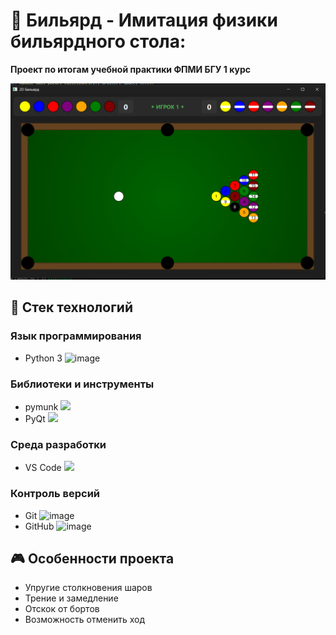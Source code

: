 # 🎱 Бильярд - Имитация физики бильярдного стола:
**Проект по итогам учебной практики ФПМИ БГУ 1 курс**

![Billiards game](https://github.com/SofiyaPovargo/billiards/blob/master/result.png)

## 🧰 Стек технологий

### Язык программирования
- Python 3 ![image](https://github.com/user-attachments/assets/f7cb95ba-eaa1-4365-87e4-12b555bb4dbf)

### Библиотеки и инструменты
- pymunk <img src="https://www.pymunk.org/en/latest/_static/pymunk_logo_sphinx.png" width="50">
- PyQt <img src="https://www.pythonguis.com/static/images/libraries/pyqt6.png" width="50">

### Среда разработки
- VS Code <img src="https://upload.wikimedia.org/wikipedia/commons/thumb/9/9a/Visual_Studio_Code_1.35_icon.svg/1200px-Visual_Studio_Code_1.35_icon.svg.png" width=20>

### Контроль версий
- Git ![image](https://github.com/user-attachments/assets/d5437cd6-244c-468e-b013-26efa7759dec)
- GitHub ![image](https://github.com/user-attachments/assets/ecd7f24e-c47b-464e-8027-83c7ecf94b60)

## 🎮 Особенности проекта

- Упругие столкновения шаров
- Трение и замедление
- Отскок от бортов
- Возможность отменить ход
